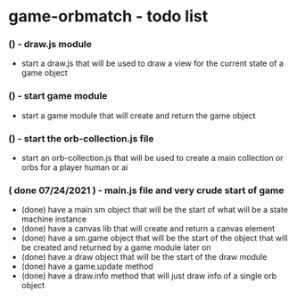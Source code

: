 # game-orbmatch - todo list

### () - draw.js module
* start a draw.js that will be used to draw a view for the current state of a game object

### () - start game module
* start a game module that will create and return the game object

### () - start the orb-collection.js file
* start an orb-collection.js that will be used to create a main collection or orbs for a player human or ai

### ( done 07/24/2021 ) - main.js file and very crude start of game
* (done) have a main sm object that will be the start of what will be a state machine instance
* (done) have a canvas lib that will create and return a canvas element
* (done) have a sm.game object that will be the start of the object that will be created and returned by a game module later on
* (done) have a draw object that will be the start of the draw module
* (done) have a game.update method
* (done) have a draw.info method that will just draw info of a single orb object